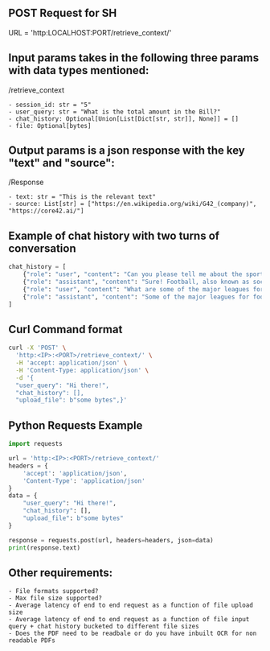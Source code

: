 ## POST Request for SH

URL = 'http:LOCALHOST:PORT/retrieve_context/'

## Input params takes in the following three params with data types mentioned:
/retrieve_context

	- session_id: str = "5"
 	- user_query: str = "What is the total amount in the Bill?"
	- chat_history: Optional[Union[List[Dict[str, str]], None]] = []
	- file: Optional[bytes]

## Output params is a json response with the key "text" and "source":
/Response

	- text: str = "This is the relevant text"
 	- source: List[str] = ["https://en.wikipedia.org/wiki/G42_(company)", "https://core42.ai/"]

## Example of chat history with two turns of conversation
```python
chat_history = [
    {"role": "user", "content": "Can you please tell me about the sports football in brief."},
    {"role": "assistant", "content": "Sure! Football, also known as soccer, is a popular sport played all around the world. It involves two teams of 11 players each trying to score goals by kicking the ball into their opponent's net. The game is played on a rectangular field with goalposts at either end. The team that scores more goals during the match wins. Football can be quite physical, but it's mainly a game of skill, strategy, and teamwork. It has a huge global following and is considered the most popular sport in many countries."},
    {"role": "user", "content": "What are some of the major leagues for it?"},
    {"role": "assistant", "content": "Some of the major leagues for football include the English Premier League, La Liga (Spain), German Bundesliga, Serie A (Italy), and Ligue 1 (France). These leagues are home to some of the top football clubs in the world and attract a lot of attention from fans worldwide."}
]
```

## Curl Command format

```bash
curl -X 'POST' \
  'http:<IP>:<PORT>/retrieve_context/' \
  -H 'accept: application/json' \
  -H 'Content-Type: application/json' \
  -d '{
  "user_query": "Hi there!",
  "chat_history": [],
  "upload_file": b"some bytes",}'
```

## Python Requests Example

```python
import requests

url = 'http:<IP>:<PORT>/retrieve_context/'
headers = {
    'accept': 'application/json',
    'Content-Type': 'application/json'
}
data = {
    "user_query": "Hi there!",
    "chat_history": [],
    "upload_file": b"some bytes"
}

response = requests.post(url, headers=headers, json=data)
print(response.text)
```

## Other requirements:

    - File formats supported?
    - Max file size supported?
    - Average latency of end to end request as a function of file upload size
    - Average latency of end to end request as a function of file input query + chat history bucketed to different file sizes
    - Does the PDF need to be readbale or do you have inbuilt OCR for non readable PDFs
